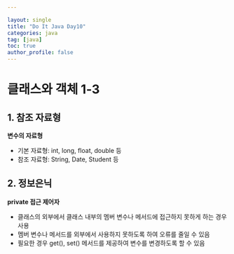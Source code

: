 ```yaml
---

layout: single
title: "Do It Java Day10"
categories: java
tag: [java]
toc: true
author_profile: false
---
```

# 클래스와 객체 1-3

## 1. 참조 자료형

**변수의 자료형**

* 기본 자료형: int, long, float, double 등
* 참조 자료형: String, Date, Student 등



## 2. 정보은닉

**private 접근 제어자**

* 클래스의 외부에서 클래스 내부의 멤버 변수나 메서드에 접근하지 못하게 하는 경우 사용
* 멤버 변수나 메서드를 외부에서 사용하지 못하도록 하여 오류를 줄일 수 있음
* 필요한 경우 get(), set() 메서드를 제공하여 변수를 변경하도록 할 수 있음



